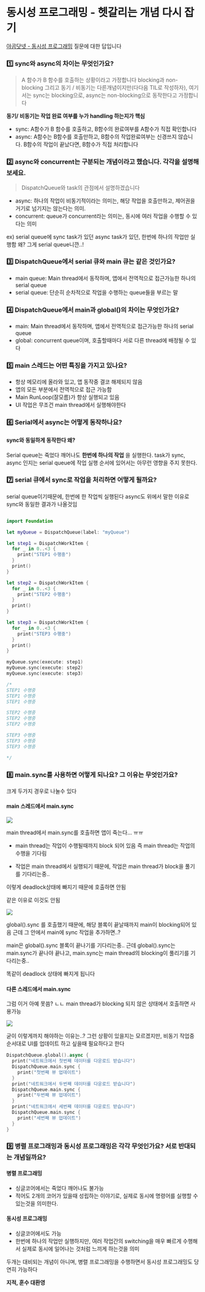 # 동시성 프로그래밍 - 헷갈리는 개념 다시 잡기

[야곰닷넷 - 동시성 프로그래밍](https://yagom.net/courses/동시성-프로그래밍-concurrency-programming/lessons/gcd-기본/topic/헷갈리는-개념-다시-잡기/) 질문에 대한 답입니다

### 1️⃣ sync와 async의 차이는 무엇인가요?

> A 함수가 B 함수를 호출하는 상황이라고 가정합니다
blocking과 non-blocking 그리고 동기 / 비동기는 다른개념이지만(다다음 TIL로 작성하자), 
여기서는 sync는 blocking으로, async는 non-blocking으로 동작한다고 가정합니다

**동기/ 비동기는 작업 완료 여부를 누가 handling 하는지가 핵심**

- sync: A함수가 B 함수를 호출하고, B함수의 완료여부를 A함수가 직접 확인합니다
- async: A함수는 B함수를 호출만하고, B함수의 작업완료여부는 신경쓰지 않습니다. B함수의 작업이 끝났다면, B함수가 직접 처리합니다

### 2️⃣ async와 concurrent는 구분되는 개념이라고 했습니다. 각각을 설명해보세요.

> DispatchQueue와 task의 관점에서 설명하겠습니다

- async: 하나의 작업이 비동기적이라는 의미는, 해당 작업을 호출만하고, 제어권을 거기로 넘기지는 않는다는 의미.
- concurrent: queue가 concurrent라는 의미는, 동시에 여러 작업을 수행할 수 있다는 의미

ex)
serial queue에 sync task가 있던 async task가 있던, 한번에 하나의 작업만 실행함
왜? 그게 serial queue니깐..!

### 3️⃣ DispatchQueue에서 serial 큐와 main 큐는 같은 것인가요?

- main queue: Main thread에서 동작하며, 앱에서 전역적으로 접근가능한 하나의 serial queue
- serial queue: 단순히 순차적으로 작업을 수행하는 queue들을 부르는 말


### 4️⃣ DispatchQueue에서 main과 global()의 차이는 무엇인가요?

- main: Main thread에서 동작하며, 앱에서 전역적으로 접근가능한 하나의 serial queue
- global: concurrent queue이며, 호출할때마다 서로 다른 thread에 배정될 수 있다

### 5️⃣ main 스레드는 어떤 특징을 가지고 있나요?

- 항상 메모리에 올라와 있고, 앱 동작중 결코 해제되지 않음
- 앱의 모든 부분에서 전역적으로 접근 가능함
- Main RunLoop(잘모름)가 항상 실행되고 있음
- UI 작업은 무조건 main thread에서 실행해야한다

### 6️⃣ Serial에서 async는 어떻게 동작하나요?

#### sync와 동일하게 동작한다 왜?

Serial queue는 죽었다 깨어나도 **한번에 하나의 작업** 을 실행한다.
task가 sync, async 인지는 serial queue에 작업 실행 순서에 있어서는 아무런 영향을 주지 못한다.

### 7️⃣ serial 큐에서 sync로 작업을 처리하면 어떻게 될까요?

serial queue이기때문에, 한번에 한 작업씩 실행된다
async도 위에서 말한 이유로 sync와 동일한 결과가 나올것임

```swift

import Foundation

let myQueue = DispatchQueue(label: "myQueue")

let step1 = DispatchWorkItem {
  for _ in 0..<3 {
    print("STEP1 수행중")
  }
  print()
}

let step2 = DispatchWorkItem {
  for _ in 0..<3 {
    print("STEP2 수행중")
  }
  print()
}

let step3 = DispatchWorkItem {
  for _ in 0..<3 {
    print("STEP3 수행중")
  }
  print()
}

myQueue.sync(execute: step1)
myQueue.sync(execute: step2)
myQueue.sync(execute: step3)

/*
STEP1 수행중
STEP1 수행중
STEP1 수행중

STEP2 수행중
STEP2 수행중
STEP2 수행중

STEP3 수행중
STEP3 수행중
STEP3 수행중

*/
```

### 8️⃣ main.sync를 사용하면 어떻게 되나요? 그 이유는 무엇인가요?

크게 두가지 경우로 나눌수 있다

#### main 스레드에서 main.sync

![](https://i.imgur.com/esWPyWk.png)

main thread에서 main.sync를 호출하면 앱이 죽는다... ㅠㅠ

- main thread는 작업이 수행될때까지 block 되어 있음
즉 main thread는 작업의 수행을 기다림

- 작업은 main thread에서 실행되기 때문에, 작업은 main thread가 block을 풀기를 기다리는중..

이렇게 deadlock상태에 빠지기 때문에 호출하면 안됨

같은 이유로 이것도 안됨

![](https://i.imgur.com/XIKHoDs.png)

global().sync 를 호출했기 때문에, 해당 블록이 끝날때까지 main이 blocking되어 있음
근데 그 안에서 main에 sync 작업을 추가하면..?

main은 global().sync 블록이 끝나기를 기다리는중..
근데 global().sync는 main.sync가 끝나야 끝나고, main.sync는 main thread의 blocking이 풀리기를 기다리는중..

똑같이 deadlock 상태에 빠지게 됩니다

#### 다른 스레드에서 main.sync

그럼 이거 아예 못씀? ㄴㄴ
main thread가 blocking 되지 않은 상태에서 호출하면 사용가능

![](https://i.imgur.com/5NyVxwM.png)

굳이 이렇게까지 해야하는 이유는..?
그런 상황이 있을지는 모르겠지만, 비동기 작업중 순서대로 UI를 업데이트 하고 싶을때 필요하다고 한다

```swift
DispatchQueue.global().async {
  print("네트워크에서 첫번째 데이터를 다운로드 받습니다")
  DispatchQueue.main.sync {
    print("첫번째 뷰 업데이트")
  }
  print("네트워크에서 두번째 데이터를 다운로드 받습니다")
  DispatchQueue.main.sync {
    print("두번째 뷰 업데이트")
  }
  print("네트워크에서 세번째 데이터를 다운로드 받습니다")
  DispatchQueue.main.sync {
    print("세번째 뷰 업데이트")
  }
}
```

### 9️⃣ 병렬 프로그래밍과 동시성 프로그래밍은 각각 무엇인가요? 서로 반대되는 개념일까요?

#### 병렬 프로그래밍

- 싱글코어에서는 죽었다 깨어나도 불가능
- 적어도 2개의 코어가 있을때 성립하는 이야기로, 실제로 동시에 명령어를 실행할 수 있는것을 의미한다.

#### 동시성 프로그래밍

- 싱글코어에서도 가능
- 한번에 하나의 작업만 실행하지만, 여러 작업간의 switching을 매우 빠르게 수행해서 실제로 동시에 일어나는 것처럼 느끼게 하는것을 의미

두개는 대비되는 개념이 아니며, 병렬 프로그래밍을 수행하면서 동시성 프로그래밍도 당연히 가능하다


**지적, 훈수 대환영**
